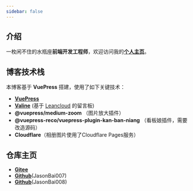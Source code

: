 ```yaml
---
sidebar: false
---
```


## 介绍

一枚闲不住的水瓶座**前端开发工程师**，欢迎访问我的[**个人主页**](https://jasonbai.pages.dev/)。

## 博客技术栈

本博客基于 **VuePress** 搭建，使用了如下关键技术：

- [**VuePress**](https://vuepress.vuejs.org/zh/guide/)
- [**Valine**](https://valine.js.org/) (基于 [Leancloud](https://www.leancloud.cn/) 的留言板)
- **@vuepress/medium-zoom** （图片放大插件）
- **@vuepress-reco/vuepress-plugin-kan-ban-niang** （看板娘插件，需要改造源码）
- **Cloudflare**（相册图片使用了Cloudflare Pages服务）

## 仓库主页

- [**Gitee**](https://gitee.com/lubanseven)
- [**Github**](https://github.com/JasonBai007)(JasonBai007)
- [**Github**](https://github.com/JasonBai008)(JasonBai008)
